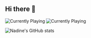 ## Hi there 👋

![Currently Playing](https://lastfm-currentsong.apigamers.com/current/naestech?theme=dark)
![Currently Playing](https://badges.lastfm.workers.dev/last-played?user=naestech)

![Nadine's GitHub stats](https://github-readme-stats.vercel.app/api?username=naestech&theme=graywhite&show_icons=true)

<!--
**naestech/naestech** is a ✨ _special_ ✨ repository because its `README.md` (this file) appears on your GitHub profile.

Here are some ideas to get you started:

- 🔭 I’m currently working on ...
- 🌱 I’m currently learning ...
- 👯 I’m looking to collaborate on ...
- 🤔 I’m looking for help with ...
- 💬 Ask me about ...
- 📫 How to reach me: ...
- 😄 Pronouns: ...
- ⚡ Fun fact: ...
-->
